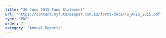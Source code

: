 ```yaml
---
title: "30 June 2015 Fund Statement"
url: "https://content.myfuturesuper.com.au/forms-docs/FS_AFIS_2015.pdf"
type: "PDF"
order: 7
category: "Annual Reports"
---
```

